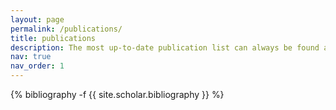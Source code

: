 ```yaml
---
layout: page
permalink: /publications/
title: publications
description: The most up-to-date publication list can always be found at my <a href="https://scholar.google.com/citations?user=IAp-1qcAAAAJ">Google Scholar</a> page.
nav: true
nav_order: 1
---
```

<!-- _pages/publications.md -->
<div class="publications">

{% bibliography -f {{ site.scholar.bibliography }} %}

</div>
